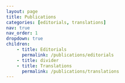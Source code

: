 ```yaml
---
layout: page
title: Publications
categories: [editorials, translations]
nav: true
nav_order: 1
dropdown: true
children:
    - title: Editorials
      permalink: /publications/editorials
    - title: divider
    - title: Translations
      permalink: /publications/translations
---
```

